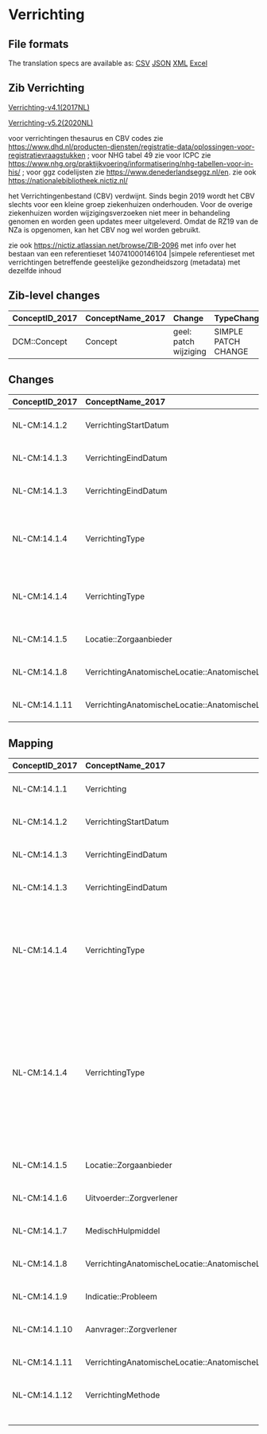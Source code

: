 # Verrichting
## File formats

The translation specs are available as: 
[CSV](../csv/Verrichting.csv) [JSON](../json/Verrichting.json) [XML](../xml/Verrichting.xml) [Excel](../excel/Verrichting.xlsx)



## Zib Verrichting

[Verrichting-v4.1(2017NL)](https://zibs.nl/wiki/Verrichting-v4.1(2017NL))

[Verrichting-v5.2(2020NL)](https://zibs.nl/wiki/Verrichting-v5.2(2020NL))



voor verrichtingen thesaurus en CBV codes zie https://www.dhd.nl/producten-diensten/registratie-data/oplossingen-voor-registratievraagstukken ; voor NHG tabel 49 zie voor ICPC zie https://www.nhg.org/praktijkvoering/informatisering/nhg-tabellen-voor-in-his/ ; voor ggz codelijsten zie https://www.denederlandseggz.nl/en. zie ook https://nationalebibliotheek.nictiz.nl/

het Verrichtingenbestand (CBV) verdwijnt. Sinds begin 2019 wordt het CBV slechts voor een kleine groep ziekenhuizen onderhouden. Voor de overige ziekenhuizen worden wijzigingsverzoeken niet meer in behandeling genomen en worden geen updates meer uitgeleverd. Omdat de RZ19 van de NZa is opgenomen, kan het CBV nog wel worden gebruikt.

zie ook https://nictiz.atlassian.net/browse/ZIB-2096 met info over het bestaan van een referentieset 140741000146104 |simpele referentieset met verrichtingen betreffende geestelijke gezondheidszorg (metadata) met dezelfde inhoud

## Zib-level changes

| ConceptID_2017   | ConceptName_2017   | Change                | TypeChange          | Omschrijving                   |
|:-----------------|:-------------------|:----------------------|:--------------------|:-------------------------------|
| DCM::Concept     | Concept            | geel: patch wijziging | SIMPLE PATCH CHANGE | Tekstwijzging defintie concept |

## Changes

| ConceptID_2017   | ConceptName_2017                                  | Change                | TypeChange                 | Impact_heen   | TRANSLATIE_spec_heen                                                                                                                                                   | Impact_terug   | TRANSLATIE_spec_terug                                                                                                                                                  | Omschrijving                                                                                   |
|:-----------------|:--------------------------------------------------|:----------------------|:---------------------------|:--------------|:-----------------------------------------------------------------------------------------------------------------------------------------------------------------------|:---------------|:-----------------------------------------------------------------------------------------------------------------------------------------------------------------------|:-----------------------------------------------------------------------------------------------|
| NL-CM:14.1.2     | VerrichtingStartDatum                             | oranje: minor change  | DATETIME IN FUTURE ALLOWED | Low           |                                                                                                                                                                        | Medium         | IF [datetime]> TODAY> remove check for dates in future on 2017 zib                                                                                                     | datum in toekomst nu toegestaan                                                                |
| NL-CM:14.1.3     | VerrichtingEindDatum                              | oranje: minor change  | DATETIME IN FUTURE ALLOWED | Low           |                                                                                                                                                                        | Medium         | IF [datetime]> TODAY> remove check for dates in future on 2017 zib                                                                                                     | datum in toekomst nu toegestaan                                                                |
| NL-CM:14.1.3     | VerrichtingEindDatum                              | geel: patch wijziging | SIMPLE PATCH CHANGE        | Low           |                                                                                                                                                                        | Low            |                                                                                                                                                                        | Tekstwijziging aan defintie concept                                                            |
| NL-CM:14.1.4     | VerrichtingType                                   | geel: patch wijziging | SIMPLE PATCH CHANGE        | Low           |                                                                                                                                                                        | Low            |                                                                                                                                                                        | Omschrijving VerrichtingType rondom de DHD verrichtingenthesaurus geactualiseerd en aangepast. |
| NL-CM:14.1.4     | VerrichtingType                                   | oranje: minor change  | VALUESET CHANGES           | Low           | valuesets 2017 -> valueset 2020 regel                                                                                                                                  | Medium         | valuesets 2017 <- valueset 2020 regel                                                                                                                                  | Er zijn NHG, CBV, NZA en GGZ codelijsten bijgekomen voor vastleggen van verrichtingen          |
| NL-CM:14.1.5     | Locatie::Zorgaanbieder                            | geel: patch wijziging | SIMPLE PATCH CHANGE        | Low           |                                                                                                                                                                        | Low            |                                                                                                                                                                        | Tekstwijziging defintie van concept.                                                           |
| NL-CM:14.1.8     | VerrichtingAnatomischeLocatie::AnatomischeLocatie | oranje: minor change  | CHANGE TO SUB HCIM         | Medium        | codelist [VerrichtingAnatomischeLocatieCodelijst]->[LocatieCodelijst (http://decor.nictiz.nl/fhir/ValueSet/2.16.840.1.113883.2.4.3.11.60.40.2.20.7.1--20200901000000)] | Medium         | codelist [LocatieCodelijst (http://decor.nictiz.nl/fhir/ValueSet/2.16.840.1.113883.2.4.3.11.60.40.2.20.7.1--20200901000000)]->[VerrichtingAnatomischeLocatieCodelijst] | nieuwe verwijzing naar sub-bouwsteen anatomischeLocatie                                        |
| NL-CM:14.1.11    | VerrichtingAnatomischeLocatie::AnatomischeLocatie | oranje: minor change  | CHANGE TO SUB HCIM         | Medium        | codelist [VerrichtingLateraliteitCodelijst]->[LateraliteitCodelijst (http://decor.nictiz.nl/fhir/ValueSet/2.16.840.1.113883.2.4.3.11.60.40.2.20.7.2--20200901000000)]  | Medium         | codelist [LateraliteitCodelijst (http://decor.nictiz.nl/fhir/ValueSet/2.16.840.1.113883.2.4.3.11.60.40.2.20.7.2--20200901000000)]->[VerrichtingLateraliteitCodelijst]  | nieuwe verwijzing naar sub-bouwsteen anatomischeLocatie                                        |

## Mapping

| ConceptID_2017   | ConceptName_2017                                  | Codelists_2017                                        | Change                  | ConceptID_2020   | ConceptName_2020                                  | Codelists_2020                                                                                                                                      | Bits                                                                 | Omschrijving                                                                                   | TypeChange                 | Impact_heen   | TRANSLATIE_spec_heen                                                                                                                                                   | Impact_terug   | TRANSLATIE_spec_terug                                                                                                                                                  |
|:-----------------|:--------------------------------------------------|:------------------------------------------------------|:------------------------|:-----------------|:--------------------------------------------------|:----------------------------------------------------------------------------------------------------------------------------------------------------|:---------------------------------------------------------------------|:-----------------------------------------------------------------------------------------------|:---------------------------|:--------------|:-----------------------------------------------------------------------------------------------------------------------------------------------------------------------|:---------------|:-----------------------------------------------------------------------------------------------------------------------------------------------------------------------|
| NL-CM:14.1.1     | Verrichting                                       |                                                       | groen: geen wijzigingen | NL-CM:14.1.1     | Verrichting                                       |                                                                                                                                                     |                                                                      |                                                                                                | NO CHANGE                  |               |                                                                                                                                                                        |                | SCT DefinitionCode [blank] -> [365470003 Bevinding betreffende gegevens over gezin en gezinssamenstelling]                                                             |
| NL-CM:14.1.2     | VerrichtingStartDatum                             |                                                       | oranje: minor change    | NL-CM:14.1.2     | VerrichtingStartDatum                             |                                                                                                                                                     | ZIB-821                                                              | datum in toekomst nu toegestaan                                                                | DATETIME IN FUTURE ALLOWED | Low           |                                                                                                                                                                        | Medium         | IF [datetime]> TODAY> remove check for dates in future on 2017 zib                                                                                                     |
| NL-CM:14.1.3     | VerrichtingEindDatum                              |                                                       | oranje: minor change    | NL-CM:14.1.3     | VerrichtingEindDatum                              |                                                                                                                                                     | ZIB-821                                                              | datum in toekomst nu toegestaan                                                                | DATETIME IN FUTURE ALLOWED | Low           |                                                                                                                                                                        | Medium         | IF [datetime]> TODAY> remove check for dates in future on 2017 zib                                                                                                     |
| NL-CM:14.1.3     | VerrichtingEindDatum                              |                                                       | geel: patch wijziging   | NL-CM:14.1.3     | VerrichtingEindDatum                              |                                                                                                                                                     | ZIB-993                                                              | Tekstwijziging aan defintie concept                                                            | SIMPLE PATCH CHANGE        | Low           |                                                                                                                                                                        | Low            |                                                                                                                                                                        |
| NL-CM:14.1.4     | VerrichtingType                                   | VerrichtingTypeCodelijst = Verrichtingenthesaurus DHD | geel: patch wijziging   | NL-CM:14.1.4     | VerrichtingType                                   | VerrichtingTypeCBVCodelijst ; VerrichtingTypeDHDCodelijst ; VerrichtingTypeGGZCodelijst ; VerrichtingTypeNHGCodelijst ; VerrichtingTypeNZaCodelijst | ZIB-954 ; ZIB-1087                                                   | Omschrijving VerrichtingType rondom de DHD verrichtingenthesaurus geactualiseerd en aangepast. | SIMPLE PATCH CHANGE        | Low           |                                                                                                                                                                        | Low            |                                                                                                                                                                        |
| NL-CM:14.1.4     | VerrichtingType                                   | VerrichtingTypeCodelijst = Verrichtingenthesaurus DHD | oranje: minor change    | NL-CM:14.1.4     | VerrichtingType                                   | VerrichtingTypeCBVCodelijst ; VerrichtingTypeDHDCodelijst ; VerrichtingTypeGGZCodelijst ; VerrichtingTypeNHGCodelijst ; VerrichtingTypeNZaCodelijst | ZIB-908 ; ZIB-633 ; ZIB-1088 ; ZIB-666 ; ZIB-675 ; ZIB-625 ; ZIB-624 | Er zijn NHG, CBV, NZA en GGZ codelijsten bijgekomen voor vastleggen van verrichtingen          | VALUESET CHANGES           | Low           | valuesets 2017 -> valueset 2020 regel                                                                                                                                  | Medium         | valuesets 2017 <- valueset 2020 regel                                                                                                                                  |
| NL-CM:14.1.5     | Locatie::Zorgaanbieder                            |                                                       | geel: patch wijziging   | NL-CM:14.1.5     | Locatie::Zorgaanbieder                            |                                                                                                                                                     | ZIB-821                                                              | Tekstwijziging defintie van concept.                                                           | SIMPLE PATCH CHANGE        | Low           |                                                                                                                                                                        | Low            |                                                                                                                                                                        |
| NL-CM:14.1.6     | Uitvoerder::Zorgverlener                          |                                                       | groen: geen wijzigingen | NL-CM:14.1.6     | Uitvoerder::Zorgverlener                          |                                                                                                                                                     |                                                                      |                                                                                                | NO CHANGE                  |               |                                                                                                                                                                        |                |                                                                                                                                                                        |
| NL-CM:14.1.7     | MedischHulpmiddel                                 |                                                       | groen: geen wijzigingen | NL-CM:14.1.7     | MedischHulpmiddel                                 |                                                                                                                                                     |                                                                      |                                                                                                | NO CHANGE                  |               |                                                                                                                                                                        |                | SCT DefintionCode [blank] -> [308552006 Status van verslag]                                                                                                            |
| NL-CM:14.1.8     | VerrichtingAnatomischeLocatie::AnatomischeLocatie | VerrichtingAnatomischeLocatieCodelijst                | oranje: minor change    | NL-CM:14.1.13    | VerrichtingAnatomischeLocatie::AnatomischeLocatie | LocatieCodelijst                                                                                                                                    | ZIB-1116                                                             | nieuwe verwijzing naar sub-bouwsteen anatomischeLocatie                                        | CHANGE TO SUB HCIM         | Medium        | codelist [VerrichtingAnatomischeLocatieCodelijst]->[LocatieCodelijst (http://decor.nictiz.nl/fhir/ValueSet/2.16.840.1.113883.2.4.3.11.60.40.2.20.7.1--20200901000000)] | Medium         | codelist [LocatieCodelijst (http://decor.nictiz.nl/fhir/ValueSet/2.16.840.1.113883.2.4.3.11.60.40.2.20.7.1--20200901000000)]->[VerrichtingAnatomischeLocatieCodelijst] |
| NL-CM:14.1.9     | Indicatie::Probleem                               |                                                       | groen: geen wijzigingen | NL-CM:14.1.9     | Indicatie::Probleem                               |                                                                                                                                                     |                                                                      |                                                                                                | NO CHANGE                  |               |                                                                                                                                                                        |                | SCT DefintionCode [27574-3 Skilled nursing treatment plan Progress note and attainment of goals (narrative)] -> [423100009 Results section]                            |
| NL-CM:14.1.10    | Aanvrager::Zorgverlener                           |                                                       | groen: geen wijzigingen | NL-CM:14.1.10    | Aanvrager::Zorgverlener                           |                                                                                                                                                     |                                                                      |                                                                                                | NO CHANGE                  |               |                                                                                                                                                                        |                |                                                                                                                                                                        |
| NL-CM:14.1.11    | VerrichtingAnatomischeLocatie::AnatomischeLocatie | VerrichtingLateraliteitCodelijst                      | oranje: minor change    | NL-CM:14.1.13    | VerrichtingAnatomischeLocatie::AnatomischeLocatie | LateraliteitCodelijst                                                                                                                               | ZIB-1116                                                             | nieuwe verwijzing naar sub-bouwsteen anatomischeLocatie                                        | CHANGE TO SUB HCIM         | Medium        | codelist [VerrichtingLateraliteitCodelijst]->[LateraliteitCodelijst (http://decor.nictiz.nl/fhir/ValueSet/2.16.840.1.113883.2.4.3.11.60.40.2.20.7.2--20200901000000)]  | Medium         | codelist [LateraliteitCodelijst (http://decor.nictiz.nl/fhir/ValueSet/2.16.840.1.113883.2.4.3.11.60.40.2.20.7.2--20200901000000)]->[VerrichtingLateraliteitCodelijst]  |
| NL-CM:14.1.12    | VerrichtingMethode                                | VerrichtingMethodeCodelijst                           | groen: geen wijzigingen | NL-CM:14.1.12    | VerrichtingMethode                                | VerrichtingMethodeCodelijst                                                                                                                         |                                                                      |                                                                                                | NO CHANGE                  |               |                                                                                                                                                                        |                |                                                                                                                                                                        |
|                  |                                                   |                                                       |                         |                  |                                                   | Binding: Required                                                                                                                                   |                                                                      |                                                                                                |                            |               |                                                                                                                                                                        |                |                                                                                                                                                                        |

